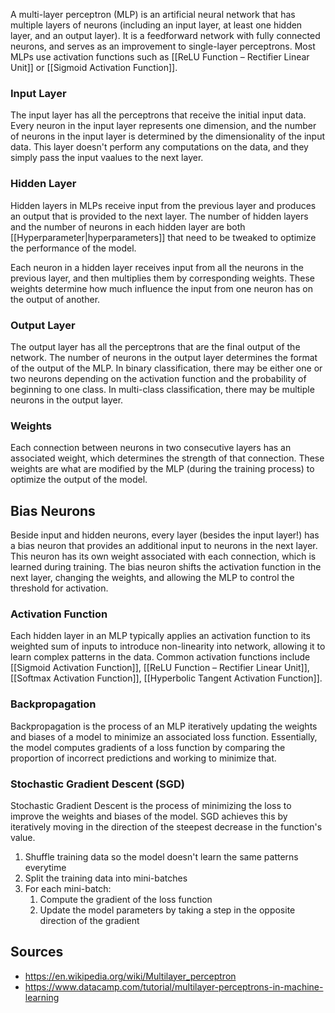 A multi-layer perceptron (MLP) is an artificial neural network that has multiple layers of neurons (including an input layer, at least one hidden layer, and an output layer). It is a feedforward network with fully connected neurons, and serves as an improvement to single-layer perceptrons. Most MLPs use activation functions such as [[ReLU Function – Rectifier Linear Unit]] or [[Sigmoid Activation Function]].

### Input Layer
The input layer has all the perceptrons that receive the initial input data. Every neuron in the input layer represents one dimension, and the number of neurons in the input layer is determined by the dimensionality of the input data. This layer doesn't perform any computations on the data, and they simply pass the input vaalues to the next layer.

### Hidden Layer
Hidden layers in MLPs receive input from the previous layer and produces an output that is provided to the next layer. The number of hidden layers and the number of neurons in each hidden layer are both [[Hyperparameter|hyperparameters]] that need to be tweaked to optimize the performance of the model.

Each neuron in a hidden layer receives input from all the neurons in the previous layer, and then multiplies them by corresponding weights. These weights determine how much influence the input from one neuron has on the output of another.

### Output Layer
The output layer has all the perceptrons that are the final output of the network. The number of neurons in the output layer determines the format of the output of the MLP. In binary classification, there may be either one or two neurons depending on the activation function and the probability of beginning to one class. In multi-class classification, there may be multiple neurons in the output layer.

### Weights
Each connection between neurons in two consecutive layers has an associated weight, which determines the strength of that connection. These weights are what are modified by the MLP (during the training process) to optimize the output of the model.

## Bias Neurons
Beside input and hidden neurons, every layer (besides the input layer!) has a bias neuron that provides an additional input to neurons in the next layer. This neuron has its own weight associated with each connection, which is learned during training. The bias neuron shifts the activation function in the next layer, changing the weights, and allowing the MLP to control the threshold for activation.

### Activation Function
Each hidden layer in an MLP typically applies an activation function to its weighted sum of inputs to introduce non-linearity into network, allowing it to learn complex patterns in the data. Common activation functions include [[Sigmoid Activation Function]], [[ReLU Function – Rectifier Linear Unit]], [[Softmax Activation Function]], [[Hyperbolic Tangent Activation Function]].

### Backpropagation
Backpropagation is the process of an MLP iteratively updating the weights and biases of a model to minimize an associated loss function. Essentially, the model computes gradients of a loss function by comparing the proportion of incorrect predictions and working to minimize that.

### Stochastic Gradient Descent (SGD)
Stochastic Gradient Descent is the process of minimizing the loss to improve the weights and biases of the model. SGD achieves this by iteratively moving in the direction of the steepest decrease in the function's value.
1. Shuffle training data so the model doesn't learn the same patterns everytime
2. Split the training data into mini-batches
3. For each mini-batch:
	1. Compute the gradient of the loss function
	2. Update the model parameters by taking a step in the opposite direction of the gradient 

## Sources
- https://en.wikipedia.org/wiki/Multilayer_perceptron
- https://www.datacamp.com/tutorial/multilayer-perceptrons-in-machine-learning